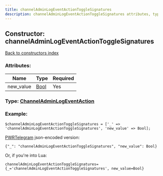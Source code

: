```yaml
---
title: channelAdminLogEventActionToggleSignatures
description: channelAdminLogEventActionToggleSignatures attributes, type and example
---
```

## Constructor: channelAdminLogEventActionToggleSignatures  
[Back to constructors index](index.md)



### Attributes:

| Name     |    Type       | Required |
|----------|---------------|----------|
|new\_value|[Bool](../types/Bool.md) | Yes|



### Type: [ChannelAdminLogEventAction](../types/ChannelAdminLogEventAction.md)


### Example:

```
$channelAdminLogEventActionToggleSignatures = ['_' => 'channelAdminLogEventActionToggleSignatures', 'new_value' => Bool];
```  

[PWRTelegram](https://pwrtelegram.xyz) json-encoded version:

```
{"_": "channelAdminLogEventActionToggleSignatures", "new_value": Bool}
```


Or, if you're into Lua:  


```
channelAdminLogEventActionToggleSignatures={_='channelAdminLogEventActionToggleSignatures', new_value=Bool}

```


